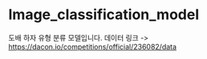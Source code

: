 # Image_classification_model

도배 하자 유형 분류 모델입니다.
데이터 링크 ->
https://dacon.io/competitions/official/236082/data
